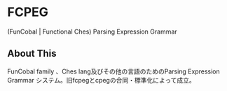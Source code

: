 # FCPEG

(FunCobal | Functional Ches) Parsing Expression Grammar

## About This

FunCobal family 、Ches lang及びその他の言語のためのParsing Expression Grammar システム。旧fcpegとcpegの合同・標準化によって成立。
